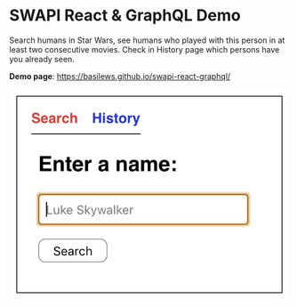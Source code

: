 # SWAPI React & GraphQL Demo

Search humans in Star Wars, see humans who played with this person in at least two consecutive movies.
Check in History page which persons have you already seen.

**Demo page**: https://basilews.github.io/swapi-react-graphql/

![image of project](./build/static/img/screenshot.png)
